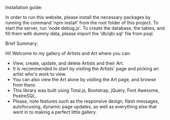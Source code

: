 Installation guide:

In order to run this website, please install the necessary packages by running the command 'npm install' from the root folder of this project.
To start the server, run 'node debug.js'.
To create the database, the tables, and fill them with dummy data, please import the 'db/qbi.sql' file from psql.


Brief Summary:

Hi! Welcome to my gallery of Artists and Art where you can:

- View, create, update, and delete Artists and their Art. 
- It is recommended to start by visiting the Artists' page and picking an artist who's work to view.
- You can also view the Art alone by visiting the Art page, and browse from there.
- This library was built using Total.js, Bootstrap, jQuery, Font Awesome, PostreSQL.
- Please, note features such as the responsive design, flash messages, autofocusing, dynamic page updates, as well as everything else that went in to making a perfect little gallery.